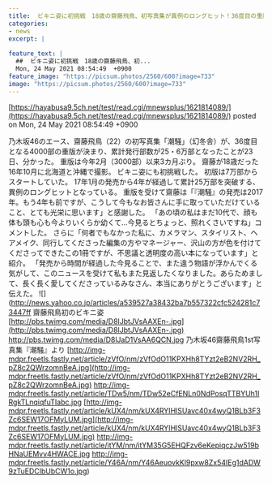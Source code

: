 ```yaml
---
title:  ビキニ姿に初挑戦　18歳の齋藤飛鳥、初写真集が異例のロングヒット！36度目の重版25万部突破  
categories:
- news
excerpt: |
  
feature_text: |
  ##  ビキニ姿に初挑戦　18歳の齋藤飛鳥、初...
  Mon, 24 May 2021 08:54:49  +0900
feature_image: "https://picsum.photos/2560/600?image=733"
image: "https://picsum.photos/2560/600?image=733"
---
```


[https://hayabusa9.5ch.net/test/read.cgi/mnewsplus/1621814089/](https://hayabusa9.5ch.net/test/read.cgi/mnewsplus/1621814089/)
posted on Mon, 24 May 2021 08:54:49  +0900

<!--more-->

乃木坂46のエース、齋藤飛鳥（22）の初写真集「潮騒」（幻冬舎）が、36度目となる4000部の重版が決まり、累計発行部数が25・6万部となったことが23日、分かった。 重版は今年2月（3000部）以来3カ月ぶり。 齋藤が18歳だった16年10月に北海道と沖縄で撮影。 ビキニ姿にも初挑戦した。 初版は7万部からスタートしていた。 17年1月の発売から4年が経過して累計25万部を突破する、異例のロングヒットとなっている。 重版を受けて齋藤は「『潮騒』の発売は2017年。もう4年も前ですが、こうして今もなお皆さんに手に取っていただけていること、とても光栄に思います」と感謝した。 「あの頃の私はまだ10代で、顔も体も頭も心も今よりいくらか幼くて…今見るとちょっと、照れくさいですね」コメントした。 さらに「何者でもなかった私に、カメラマン、スタイリスト、ヘアメイク、同行してくださった編集の方やマネージャー、沢山の方が色を付けてくださってできたこの1冊ですが、不思議と透明度の高い本になっています」と紹介。 「発売から時間が経過した今見ることで、また違う物語が浮かんでくる気がして、このニュースを受けて私もまた見返したくなりました。あらためまして、長く長く愛してくださっているみなさん、本当にありがとうございます」と伝えた。 ![](http://news.yahoo.co.jp/articles/a539527a38432ba7b557322cfc524281c73447ff 齋藤飛鳥初のビキニ姿 [http://pbs.twimg.com/media/D8lJbtJVsAAXEn-.jpg](http://pbs.twimg.com/media/D8lJbtJVsAAXEn-.jpg) http://pbs.twimg.com/media/D8lJaD1VsAA6QCN.jpg 乃木坂46齋藤飛鳥1st写真集『潮騒』より [http://img-mdpr.freetls.fastly.net/article/zVfO/nm/zVfOdO11KPXHh8TYzt2eB2NV2RH_pZ8c2QWrzomnBeA.jpg](http://img-mdpr.freetls.fastly.net/article/zVfO/nm/zVfOdO11KPXHh8TYzt2eB2NV2RH_pZ8c2QWrzomnBeA.jpg) http://img-mdpr.freetls.fastly.net/article/TDw5/nm/TDw52eCfENLn0NdPosqTTBYUh1IRgkTLnqiqfuTIabc.jpg [http://img-mdpr.freetls.fastly.net/article/kUX4/nm/kUX4RYIHlSUavc40x4wyQ1BLb3F3Zc6SEW17OFMyLUM.jpg](http://img-mdpr.freetls.fastly.net/article/kUX4/nm/kUX4RYIHlSUavc40x4wyQ1BLb3F3Zc6SEW17OFMyLUM.jpg) http://img-mdpr.freetls.fastly.net/article/itYM/nm/itYM35G5EHQFzv6eKepiqczJw519bHNaUEMvv4HWACE.jpg http://img-mdpr.freetls.fastly.net/article/Y46A/nm/Y46AeuovkKl9pxw8Zx54IEg1dADW9zTuEDCIbUbCW1o.jpg)
